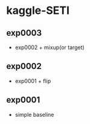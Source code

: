 # kaggle-SETI

## exp0003
* exp0002 + mixup(or target)

## exp0002
* exp0001 + flip

## exp0001
* simple baseline
